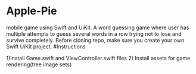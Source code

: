 # Apple-Pie
mobile game using Swift and UiKit. A word guessing game where user has multiple attempts to guess several words in a row trying not to lose and survive completely.
Before cloning repo, make sure you create your own Swift UiKit project.
#Instructions

1)Install Game.swift and ViewController.swift files
2) Install assets for game rendering(tree image sets)
